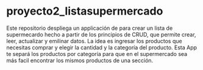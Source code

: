 # proyecto2_listasupermercado
Este repositorio despliega un applicación de para crear un lista de supermecardo hecho a partir de los principios de CRUD, que permite crear, leer, actualizar y emilinar datos.
La idea es ingresar los productos que necesitas comprar y elegir la cantidad y la categoría del producto. Esta App te separá los productos por categoría para que en el supermercado sea más facil encontrar los mismos productos de una sección.
